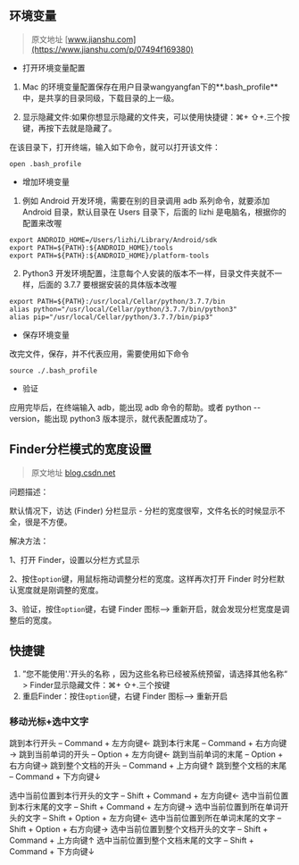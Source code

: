 ## 环境变量

> 原文地址 [www.jianshu.com](https://www.jianshu.com/p/07494f169380)

*   打开环境变量配置

1. Mac 的环境变量配置保存在用户目录wangyangfan下的**.bash_profile**中，是共享的目录同级，下载目录的上一级。

2. 显示隐藏文件:如果你想显示隐藏的文件夹，可以使用快捷键：⌘+ ⇧+.三个按键，再按下去就是隐藏了。

在该目录下，打开终端，输入如下命令，就可以打开该文件：

```
open .bash_profile
```

*   增加环境变量

1.  例如 Android 开发环境，需要在别的目录调用 adb 系列命令，就要添加 Android 目录，默认目录在 Users 目录下，后面的 lizhi 是电脑名，根据你的配置来改喔

```
export ANDROID_HOME=/Users/lizhi/Library/Android/sdk
export PATH=${PATH}:${ANDROID_HOME}/tools
export PATH=${PATH}:${ANDROID_HOME}/platform-tools
```

2.  Python3 开发环境配置，注意每个人安装的版本不一样，目录文件夹就不一样，后面的 3.7.7 要根据安装的具体版本改喔

```
export PATH=${PATH}:/usr/local/Cellar/python/3.7.7/bin
alias python="/usr/local/Cellar/python/3.7.7/bin/python3"
alias pip="/usr/local/Cellar/python/3.7.7/bin/pip3"
```

*   保存环境变量

改完文件，保存，并不代表应用，需要使用如下命令

```
source ./.bash_profile
```

*   验证

应用完毕后，在终端输入 adb，能出现 adb 命令的帮助。或者 python --version，能出现 python3 版本提示，就代表配置成功了。



## Finder分栏模式的宽度设置

>  原文地址 [blog.csdn.net](https://blog.csdn.net/gnail_oug/article/details/79848188)

问题描述：

默认情况下，访达 (Finder) 分栏显示 - 分栏的宽度很窄，文件名长的时候显示不全，很是不方便。

解决方法：  

1、打开 Finder，设置以分栏方式显示  

2、按住`option`键，用鼠标拖动调整分栏的宽度。这样再次打开 Finder 时分栏默认宽度就是刚调整的宽度。  

3、验证，按住`option`键，右键 Finder 图标–> 重新开启，就会发现分栏宽度是调整后的宽度。



## 快捷键

1. ”您不能使用'.'开头的名称 ，因为这些名称已经被系统预留，请选择其他名称“ > Finder显示隐藏文件：⌘+ ⇧+.三个按键
2. 重启Finder：按住`option`键，右键 Finder 图标–> 重新开启

### 移动光标+选中文字

跳到本行开头 – Command + 左方向键← 
跳到本行末尾 – Command + 右方向键→ 
跳到当前单词的开头 – Option + 左方向键← 
跳到当前单词的末尾 – Option + 右方向键→ 
跳到整个文档的开头 – Command + 上方向键↑ 
跳到整个文档的末尾 – Command + 下方向键↓



选中当前位置到本行开头的文字 – Shift + Command + 左方向键← 
选中当前位置到本行末尾的文字 – Shift + Command + 左方向键→ 
选中当前位置到所在单词开头的文字 – Shift + Option + 左方向键← 
选中当前位置到所在单词末尾的文字 – Shift + Option + 右方向键→ 
选中当前位置到整个文档开头的文字 – Shift + Command + 上方向键↑ 
选中当前位置到整个文档末尾的文字 – Shift + Command + 下方向键↓